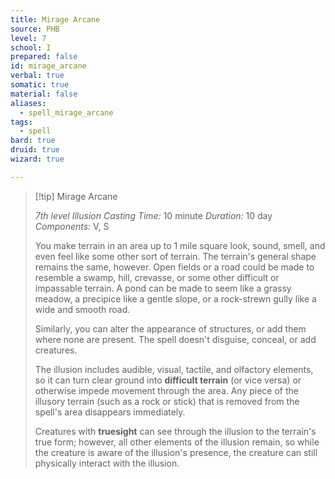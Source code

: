 ```yaml
---
title: Mirage Arcane
source: PHB
level: 7
school: I
prepared: false
id: mirage_arcane
verbal: true
somatic: true
material: false
aliases:
  - spell_mirage_arcane
tags:
  - spell
bard: true
druid: true
wizard: true

---
```

>[!tip] Mirage Arcane
>
> *7th level Illusion*
> *Casting Time:* 10 minute
> *Duration:* 10 day
> *Components:* V, S
>
>You make terrain in an area up to 1 mile square look, sound, smell, and even feel like some other sort of terrain. The terrain's general shape remains the same, however. Open fields or a road could be made to resemble a swamp, hill, crevasse, or some other difficult or impassable terrain. A pond can be made to seem like a grassy meadow, a precipice like a gentle slope, or a rock-strewn gully like a wide and smooth road.
>
>Similarly, you can alter the appearance of structures, or add them where none are present. The spell doesn't disguise, conceal, or add creatures.
>
>The illusion includes audible, visual, tactile, and olfactory elements, so it can turn clear ground into **difficult terrain** (or vice versa) or otherwise impede movement through the area. Any piece of the illusory terrain (such as a rock or stick) that is removed from the spell's area disappears immediately.
>
>Creatures with **truesight** can see through the illusion to the terrain's true form; however, all other elements of the illusion remain, so while the creature is aware of the illusion's presence, the creature can still physically interact with the illusion.
>

